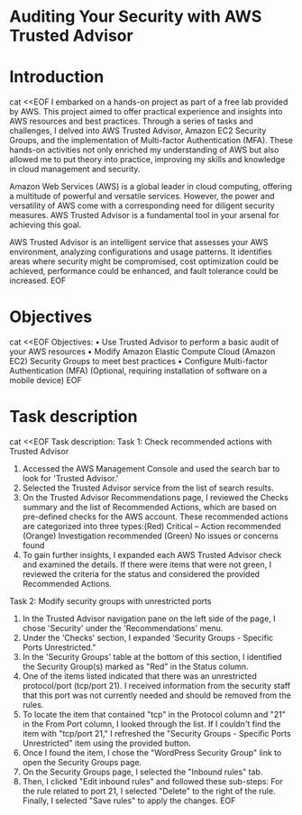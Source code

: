 

# Auditing Your Security with AWS Trusted Advisor

# Introduction
cat <<EOF
I embarked on a hands-on project as part of a free lab provided by AWS. This project aimed to offer practical experience and insights into AWS resources and best practices. Through a series of tasks and challenges, I delved into AWS Trusted Advisor, Amazon EC2 Security Groups, and the implementation of Multi-factor Authentication (MFA). These hands-on activities not only enriched my understanding of AWS but also allowed me to put theory into practice, improving my skills and knowledge in cloud management and security.

Amazon Web Services (AWS) is a global leader in cloud computing, offering a multitude of powerful and versatile services. However, the power and versatility of AWS come with a corresponding need for diligent security measures. AWS Trusted Advisor is a fundamental tool in your arsenal for achieving this goal.

AWS Trusted Advisor is an intelligent service that assesses your AWS environment, analyzing configurations and usage patterns. It identifies areas where security might be compromised, cost optimization could be achieved, performance could be enhanced, and fault tolerance could be increased.
EOF

# Objectives
cat <<EOF
Objectives:
• Use Trusted Advisor to perform a basic audit of your AWS resources
• Modify Amazon Elastic Compute Cloud (Amazon EC2) Security Groups to meet best practices
• Configure Multi-factor Authentication (MFA) (Optional, requiring installation of software on a mobile device)
EOF

# Task description
cat <<EOF
Task description:
Task 1: Check recommended actions with Trusted Advisor
1. Accessed the AWS Management Console and used the search bar to look for 'Trusted Advisor.'
2. Selected the Trusted Advisor service from the list of search results.
3. On the Trusted Advisor Recommendations page, I reviewed the Checks summary and the list of Recommended Actions, which are based on pre-defined checks for the AWS account. These recommended actions are categorized into three types:(Red) Critical – Action recommended (Orange) Investigation recommended (Green) No issues or concerns found
4. To gain further insights, I expanded each AWS Trusted Advisor check and examined the details. If there were items that were not green, I reviewed the criteria for the status and considered the provided Recommended Actions.

Task 2: Modify security groups with unrestricted ports
1. In the Trusted Advisor navigation pane on the left side of the page, I chose 'Security' under the 'Recommendations' menu.
2. Under the 'Checks' section, I expanded 'Security Groups - Specific Ports Unrestricted."
3. In the 'Security Groups' table at the bottom of this section, I identified the Security Group(s)
marked as "Red" in the Status column.
4. One of the items listed indicated that there was an unrestricted protocol/port (tcp/port 21). I received information from the security staff that this port was not currently needed and should be removed from the rules.
5. To locate the item that contained "tcp" in the Protocol column and "21" in the From Port column, I looked through the list. If I couldn't find the item with "tcp/port 21," I refreshed the "Security Groups - Specific Ports Unrestricted" item using the provided button.
6. Once I found the item, I chose the "WordPress Security Group" link to open the Security Groups page.
7. On the Security Groups page, I selected the "Inbound rules" tab.
8. Then, I clicked "Edit inbound rules" and followed these sub-steps:
For the rule related to port 21, I selected "Delete" to the right of the rule.
Finally, I selected "Save rules" to apply the changes.
EOF
